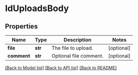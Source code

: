 # IdUploadsBody

## Properties
Name | Type | Description | Notes
------------ | ------------- | ------------- | -------------
**file** | **str** | The file to upload. | [optional] 
**comment** | **str** | Optional file comment. | [optional] 

[[Back to Model list]](../README.md#documentation-for-models) [[Back to API list]](../README.md#documentation-for-api-endpoints) [[Back to README]](../README.md)


